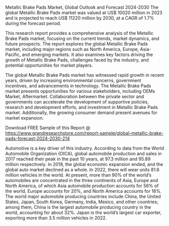 Metallic Brake Pads Market, Global Outlook and Forecast 2024-2030
The global Metallic Brake Pads market was valued at US$ 10020 million in 2023 and is projected to reach US$ 11220 million by 2030, at a CAGR of 1.7% during the forecast period.

This research report provides a comprehensive analysis of the Metallic Brake Pads market, focusing on the current trends, market dynamics, and future prospects. The report explores the global Metallic Brake Pads market, including major regions such as North America, Europe, Asia-Pacific, and emerging markets. It also examines key factors driving the growth of Metallic Brake Pads, challenges faced by the industry, and potential opportunities for market players.

The global Metallic Brake Pads market has witnessed rapid growth in recent years, driven by increasing environmental concerns, government incentives, and advancements in technology. The Metallic Brake Pads market presents opportunities for various stakeholders, including OEMs Market, Aftermarket. Collaboration between the private sector and governments can accelerate the development of supportive policies, research and development efforts, and investment in Metallic Brake Pads market. Additionally, the growing consumer demand present avenues for market expansion.

Download FREE Sample of this Report @ https://www.grandresearchstore.com/report-sample/global-metallic-brake-pads-forecast-2024-2030-214

Automotive is a key driver of this industry. According to data from the World Automobile Organization (OICA), global automobile production and sales in 2017 reached their peak in the past 10 years, at 97.3 million and 95.89 million respectively. In 2018, the global economic expansion ended, and the global auto market declined as a whole. In 2022, there will wear units 81.6 million vehicles in the world. At present, more than 90% of the world’s automobiles are concentrated in the three continents of Asia, Europe and North America, of which Asia automobile production accounts for 56% of the world, Europe accounts for 20%, and North America accounts for 16%. The world major automobile producing countries include China, the United States, Japan, South Korea, Germany, India, Mexico, and other countries; among them, China is the largest automobile producing country in the world, accounting for about 32%. Japan is the world’s largest car exporter, exporting more than 3.5 million vehicles in 2022.

Key Features:

The research report on the Metallic Brake Pads market includes several key features to provide comprehensive insights and facilitate decision-making for stakeholders.

Executive Summary: The report provides overview of the key findings, market trends, and major insights of the Metallic Brake Pads market.

Market Overview: The report provides a comprehensive overview of the Metallic Brake Pads market, including its definition, historical development, and current market size. It covers market segmentation by Type (e.g., Semi Metallic Brake Pads, Low Metallic NAO Brake Pads), region, and application, highlighting the key drivers, challenges, and opportunities within each segment.

Market Dynamics: The report analyses the market dynamics driving the growth and development of the Metallic Brake Pads market. The report includes an assessment of government policies and regulations, technological advancements, consumer trends and preferences, infrastructure development, and industry collaborations. This analysis helps stakeholders understand the factors influencing the Metallic Brake Pads market’s trajectory.

Competitive Landscape: The report provides an in-depth analysis of the competitive landscape within the Metallic Brake Pads market. It includes profiles of major market players, their market share, strategies, product portfolios, and recent developments.

Market Segmentation and Forecast: The report segment the Metallic Brake Pads market based on various parameters, such as by Type, region, and by Application. It provides market size and growth forecasts for each segment, supported by quantitative data and analysis. This helps stakeholders identify growth opportunities and make informed investment decisions.

Technological Trends: The report should highlight the key technological trends shaping the Metallic Brake Pads market, such as advancements in Type One technology and emerging substitutes. It analyses the impact of these trends on market growth, adoption rates, and consumer preferences.

Market Challenges and Opportunities: The report identify and analyses the major challenges faced by the Metallic Brake Pads market, such as technical bottleneck, cost limitations, and high entry barrier. It also highlights the opportunities for market growth, such as government incentives, emerging markets, and collaborations between stakeholders.

Regulatory and Policy Analysis: The report should assess the regulatory and policy landscape for Metallic Brake Pads, including government incentives, emission standards, and infrastructure development plans. It should analyse the impact of these policies on market growth and provide insights into future regulatory developments.

Recommendations and Conclusion: The report conclude with actionable recommendations for stakeholders, such as Application One Consumer, policymakers, investors, and infrastructure providers. These recommendations should be based on the research findings and address key challenges and opportunities within the Metallic Brake Pads market.

Supporting Data and Appendices: The report include supporting data, charts, and graphs to substantiate the analysis and findings. It also includes appendices with additional detailed information, such as data sources, survey questionnaires, and detailed market forecasts.

Market Segmentation

Metallic Brake Pads market is split by Type and by Application. For the period 2019-2030, the growth among segments provides accurate calculations and forecasts for consumption value by Type, and by Application in terms of volume and value.

Market segment by Type

Semi Metallic Brake Pads
Low Metallic NAO Brake Pads
Market segment by Application
OEMs Market
Aftermarket

Global Metallic Brake Pads Market Segment Percentages, By Region and Country, 2023 (%)

North America
US
Canada
Mexico
Europe
Germany
France
U.K.
Italy
Russia
Nordic Countries
Benelux
Rest of Europe
Asia
China
Japan
South Korea
Southeast Asia
India
Rest of Asia
South America
Brazil
Argentina
Rest of South America
Middle East & Africa
Turkey
Israel
Saudi Arabia
UAE
Rest of Middle East & Africa

Major players covered

BOSCH
Federal Mogul
TRW
Nisshinbo Group Company
Akebono
MAT Holdings
Delphi Automotive
ITT Corporation
Sangsin Brake
Sumitomo
Hitachi Chemical
ATE
BREMBO
ADVICS
Acdelco
Brake Parts Inc
ICER
Fras-le
EBC Brakes
ABS Friction
Shandong Gold Phoenix
Shangdong xinyi
SAL-FER
Hunan BoYun
Double Link

Outline of Major Chapters:

Chapter 1: Introduces the definition of Metallic Brake Pads, market overview.
Chapter 2: Global Metallic Brake Pads market size in revenue and volume.
Chapter 3: Detailed analysis of Metallic Brake Pads manufacturers competitive landscape, price, sales and revenue market share, latest development plan, merger, and acquisition information, etc.
Chapter 4: Provides the analysis of various market segments by type, covering the market size and development potential of each market segment, to help readers find the blue ocean market in different market segments.
Chapter 5: Provides the analysis of various market segments by application, covering the market size and development potential of each market segment, to help readers find the blue ocean market in different downstream markets.
Chapter 6: Sales of Metallic Brake Pads in regional level and country level. It provides a quantitative analysis of the market size and development potential of each region and its main countries and introduces the market development, future development prospects, market space of each country in the world.
Chapter 7: Provides profiles of key players, introducing the basic situation of the main companies in the market in detail, including product sales, revenue, price, gross margin, product introduction, recent development, etc.
Chapter 8: Global Metallic Brake Pads capacity by region & country.
Chapter 9: Introduces the market dynamics, latest developments of the market, the driving factors and restrictive factors of the market, the challenges and risks faced by manufacturers in the industry, and the analysis of relevant policies in the industry.
Chapter 10: Analysis of industrial chain, including the upstream and downstream of the industry.
Chapter 11: The main points and conclusions of the report.
Get the Complete Report & TOC @ https://www.grandresearchstore.com/automotive-and-transportation/global-metallic-brake-pads-forecast-2024-2030-214

CONTACT US:
276 5th Avenue, New York , NY 10001,United States
International: (+1) 646 781 7170 / +91 8087042414

Follow Us On linkedin :- https://www.linkedin.com/company/grand-research-store/
